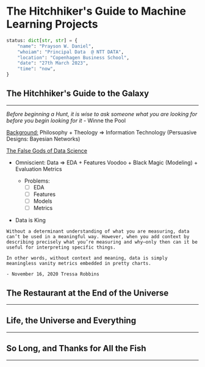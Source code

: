 # The Hitchhiker's Guide to Machine Learning Projects

```python
status: dict[str, str] = {
    "name": "Prayson W. Daniel",
    "whoiam": "Principal Data  @ NTT DATA",
    "location": "Copenhagen Business School",
    "date": "27th March 2023",
    "time": "now",
} 
```

## The Hitchhiker's Guide to the Galaxy
___
_Before beginning a Hunt, it is wise to ask someone what you are looking for before you begin looking for it_ - Winne the Pool

<u>Background:</u> Philosophy + Theology => Information Technology (Persuasive Designs: Bayesian Networks)

<u>The False Gods of Data Science</u>
- Omniscient: 
    Data => EDA + Features Voodoo + Black Magic (Modeling) + Evaluation Metrics

    * Problems:
        - [ ] EDA 
        - [ ] Features 
        - [ ] Models
        - [ ] Metrics

- Data is King

```text
Without a determinant understanding of what you are measuring, data can’t be used in a meaningful way. However, when you add context by describing precisely what you’re measuring and why—only then can it be useful for interpreting specific things.

In other words, without context and meaning, data is simply meaningless vanity metrics embedded in pretty charts.

- November 16, 2020 Tressa Robbins
```


## The Restaurant at the End of the Universe
___

## Life, the Universe and Everything
___

## So Long, and Thanks for All the Fish
___